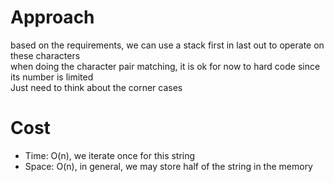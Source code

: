 # Approach
based on the requirements, we can use a stack first in last out to operate on these characters  
when doing the character pair matching, it is ok for now to hard code since its number is limited  
Just need to think about the corner cases

# Cost
- Time: O(n), we iterate once for this string
- Space: O(n), in general, we may store half of the string in the memory
